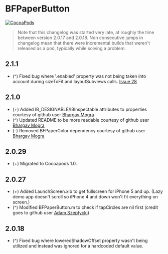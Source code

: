 BFPaperButton
=============
[![CocoaPods](https://img.shields.io/cocoapods/v/BFPaperButton.svg?style=flat)](https://github.com/bfeher/BFPaperButton)

> Note that this changelog was started very late, at roughly the time between version 2.0.17 and 2.0.18. Non consecutive jumps in changelog mean that there were incremental builds that weren't released as a pod, typically while solving a problem.


2.1.1
---------
* (^) Fixed bug where '.enabled' property was not being taken into account during sizeToFit and layoutSubviews calls. [Issue 28](https://github.com/bfeher/BFPaperButton/issues/28)  


2.1.0
---------
* (+) Added IB_DESIGNABLE/IBInspectable attributes to properties courtesy of github user [Bhargav Mogra](https://github.com/bhargavms)  
* (^) Updated README to be more readable courtesy of github user [Bhargav Mogra](https://github.com/bhargavms)  
* (-) Removed BFPaperColor dependency courtesy of github user [Bhargav Mogra](https://github.com/bhargavms)  


2.0.29
---------
* (+) Migrated to Cocoapods 1.0.


2.0.27
---------
* (+) Added LaunchScreen.xib to get fullscreen for iPhone 5 and up. (Lazy demo app doesn't scroll so iPhone 4 and down won't fit everything on screen.)  
* (^) Modified BFPaperButton.m to check if tapCircles are nil first (credit goes to github user [Adam Szeptycki](https://github.com/adamszeptycki))


2.0.18
---------
* (^) Fixed bug where loweredShadowOffset property wasn't being utilized and instead was ignored for a hardcoded default value.